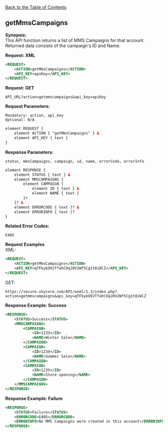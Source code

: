 [Back to the Table of Contents](/1.3/README.md)

## getMmsCampaigns

__Synopsis:__  
This API function returns a list of MMS Campaigns for that account. Returned data consists of the campaign's ID and Name.

__Request: XML__
```xml
<REQUEST>
    <ACTION>getMmsCampaigns</ACTION>
    <API_KEY>apiKey</API_KEY>
</REQUEST>
```

__Request: GET__

    API_URL?action=getmmscampaigns&api_key=apiKey

__Request Parameters:__

    Mandatory: action, api_key
    Optional: N/A

```xml
element REQUEST {
    element ACTION { "getMmsCampaigns" } &
    element API_KEY { text }
}
```

__Response Parameters:__

    status, mmsCampaigns, campaign, id, name, errorCode, errorInfo

```xml
element RESPONSE {
    element STATUS { text } &
    element MMSCAMPAIGNS {
        element CAMPAIGN {
            element ID { text } &
            element NAME { text }
        }+
    }? &
    element ERRORCODE { text }? &
    element ERRORINFO { text }?
}
```

__Related Error Codes:__

    E405

__Request Examples__  
XML:
```xml
<REQUEST>
    <ACTION>getMmsCampaigns</ACTION>
    <API_KEY>qTFkykO9JTfahCOqJ0V2Wf5Cg1t8iWlZ</API_KEY>    
</REQUEST>
```

GET:

    https://secure.skycore.com/API/wxml/1.3/index.php?action=getmmscampaigns&api_key=qTFkykO9JTfahCOqJ0V2Wf5Cg1t8iWlZ

__Response Example: Success__
```xml
<RESPONSE>
    <STATUS>Success</STATUS>
    <MMSCAMPAIGNS>
        <CAMPAIGN>
            <ID>1233</ID>
            <NAME>Winter Sale</NAME>
        </CAMPAIGN>
        <CAMPAIGN>
            <ID>1234</ID>
            <NAME>Summer Sale</NAME>
        </CAMPAIGN>
        <CAMPAIGN>
            <ID>1235</ID>
            <NAME>Store opening</NAME>
        </CAMPAIGN>
    </MMSCAMPAIGNS>
</RESPONSE>
```

__Response Example: Failure__
```xml
<RESPONSE>
    <STATUS>Failure</STATUS>
    <ERRORCODE>E405</ERRORCODE>
    <ERRORINFO>No MMS Campaigns were created in this account</ERRORINFO>
</RESPONSE>
```